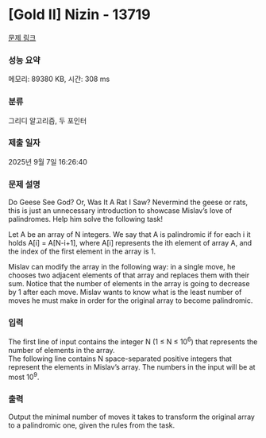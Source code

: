 # [Gold II] Nizin - 13719 

[문제 링크](https://www.acmicpc.net/problem/13719) 

### 성능 요약

메모리: 89380 KB, 시간: 308 ms

### 분류

그리디 알고리즘, 두 포인터

### 제출 일자

2025년 9월 7일 16:26:40

### 문제 설명

<p>Do Geese See God? Or, Was It A Rat I Saw? Nevermind the geese or rats, this is just an unnecessary introduction to showcase Mislav’s love of palindromes. Help him solve the following task!</p>

<p>Let A be an array of N integers. We say that A is palindromic if for each i it holds A[i] = A[N-i+1], where A[i] ​represents the ith element of array A, and the index of the first element in the array is 1.</p>

<p>Mislav can modify the array in the following way: in a single move, he chooses two adjacent elements of that array and replaces them with their sum. Notice that the number of elements in the array is going to decrease by 1 after each move. Mislav wants to know what is the least number of moves he must make in order for the original array to become palindromic. </p>

### 입력 

 <p>The first line of input contains the integer N (1 ≤ N ≤ 10<sup>6</sup>) that represents the number of elements in the array.<br>
The following line contains N space-separated positive integers that represent the elements in Mislav’s array. The numbers in the input will be at most 10<sup>9</sup>. </p>

### 출력 

 <p>Output the minimal number of moves it takes to transform the original array to a palindromic one, given the rules from the task. </p>

